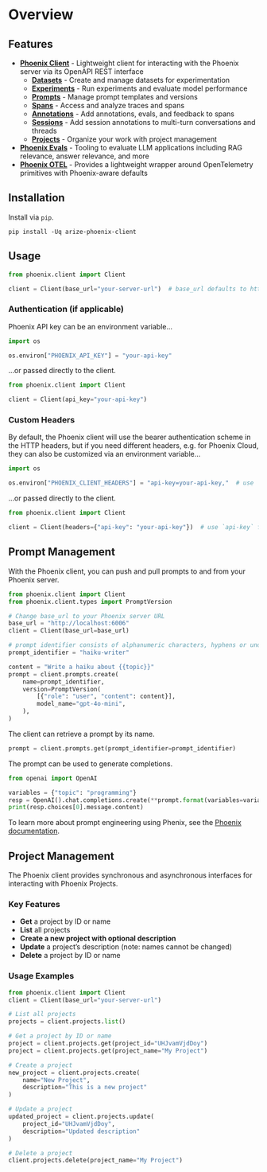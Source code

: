 # Overview

## Features

* [**Phoenix Client**](https://arize-phoenix.readthedocs.io/projects/client/en/latest/) - Lightweight client for interacting with the Phoenix server via its OpenAPI REST interface
  * [**Datasets**](https://arize-phoenix.readthedocs.io/projects/client/en/latest/api/datasets.html) - Create and manage datasets for experimentation
  * [**Experiments**](https://arize-phoenix.readthedocs.io/projects/client/en/latest/api/experiments.html) - Run experiments and evaluate model performance
  * [**Prompts**](https://arize-phoenix.readthedocs.io/projects/client/en/latest/api/prompts.html) - Manage prompt templates and versions
  * [**Spans**](https://arize-phoenix.readthedocs.io/projects/client/en/latest/api/spans.html) - Access and analyze traces and spans
  * [**Annotations**](https://arize-phoenix.readthedocs.io/projects/client/en/latest/api/annotations.html) - Add annotations, evals, and feedback to spans
  * [**Sessions**](https://arize-phoenix.readthedocs.io/projects/client/en/latest/api/sessions.html) - Add session annotations to multi-turn conversations and threads
  * [**Projects**](https://arize-phoenix.readthedocs.io/projects/client/en/latest/api/projects.html) - Organize your work with project management
* [**Phoenix Evals**](https://arize-phoenix.readthedocs.io/projects/evals/en/latest/) - Tooling to evaluate LLM applications including RAG relevance, answer relevance, and more
* [**Phoenix OTEL**](https://arize-phoenix.readthedocs.io/projects/otel/en/latest/) - Provides a lightweight wrapper around OpenTelemetry primitives with Phoenix-aware defaults&#x20;

## Installation

Install via `pip`.

```shell
pip install -Uq arize-phoenix-client
```

## Usage

```python
from phoenix.client import Client

client = Client(base_url="your-server-url")  # base_url defaults to http://localhost:6006
```

### Authentication (if applicable)

Phoenix API key can be an environment variable...

```python
import os

os.environ["PHOENIX_API_KEY"] = "your-api-key"
```

...or passed directly to the client.

```python
from phoenix.client import Client

client = Client(api_key="your-api-key")
```

### Custom Headers

By default, the Phoenix client will use the bearer authentication scheme in the HTTP headers, but if you need different headers, e.g. for Phoenix Cloud, they can also be customized via an environment variable...

```python
import os

os.environ["PHOENIX_CLIENT_HEADERS"] = "api-key=your-api-key,"  # use `api-key` for Phoenix Cloud
```

...or passed directly to the client.

```python
from phoenix.client import Client

client = Client(headers={"api-key": "your-api-key"})  # use `api-key` for Phoenix Cloud
```

## Prompt Management

With the Phoenix client, you can push and pull prompts to and from your Phoenix server.

```python
from phoenix.client import Client
from phoenix.client.types import PromptVersion

# Change base_url to your Phoenix server URL
base_url = "http://localhost:6006"
client = Client(base_url=base_url)

# prompt identifier consists of alphanumeric characters, hyphens or underscores
prompt_identifier = "haiku-writer"

content = "Write a haiku about {{topic}}"
prompt = client.prompts.create(
    name=prompt_identifier,
    version=PromptVersion(
        [{"role": "user", "content": content}],
        model_name="gpt-4o-mini",
    ),
)
```

The client can retrieve a prompt by its name.

```python
prompt = client.prompts.get(prompt_identifier=prompt_identifier)
```

The prompt can be used to generate completions.

```python
from openai import OpenAI

variables = {"topic": "programming"}
resp = OpenAI().chat.completions.create(**prompt.format(variables=variables))
print(resp.choices[0].message.content)
```

To learn more about prompt engineering using Phenix, see the [Phoenix documentation](https://arize.com/docs/phoenix/prompt-engineering/how-to-prompts).

## Project Management

The Phoenix client provides synchronous and asynchronous interfaces for interacting with Phoenix Projects.

### Key Features

* **Get** a project by ID or name
* **List** all projects
* **Create a new project with optional description**
* **Update** a project’s description (note: names cannot be changed)
* **Delete** a project by ID or name

### Usage Examples

```python
from phoenix.client import Client
client = Client(base_url="your-server-url")

# List all projects
projects = client.projects.list()

# Get a project by ID or name
project = client.projects.get(project_id="UHJvamVjdDoy")
project = client.projects.get(project_name="My Project")

# Create a project
new_project = client.projects.create(
    name="New Project",
    description="This is a new project"
)

# Update a project
updated_project = client.projects.update(
    project_id="UHJvamVjdDoy",
    description="Updated description"
)

# Delete a project
client.projects.delete(project_name="My Project")
```
